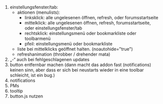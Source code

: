 1.	einstellungsfenster/tab:
	*	aktionen (menulists):
		* linksklick: alle ungelesenen öffnen, refresh, oder forumsstartseite
		* mittelklick: alle ungelesenen öffnen, refresh, forumsstartseite, oder einstellungsfenster/tab
		* rechtsklick: einstellungsmenü oder bookmarkliste oder toolbarmenü
		* pfeil: einstellungsmenü oder bookmarkliste
	*	liste bei mittelklicks geöffnet halten. (noautohide="true")
	*	refreshanimation (throbber / drehender mata)
3.	„-“ auch bei fehlgeschlagenen updates
4.	button entfernbar machen (dann macht das addon fast (notifications) keinen sinn, aber dass er sich bei neustarts wieder in eine toolbar schleicht, ist ein bug.)
5.	notifications
6.	PMs
9.	tooltip
10.	button.js nutzen